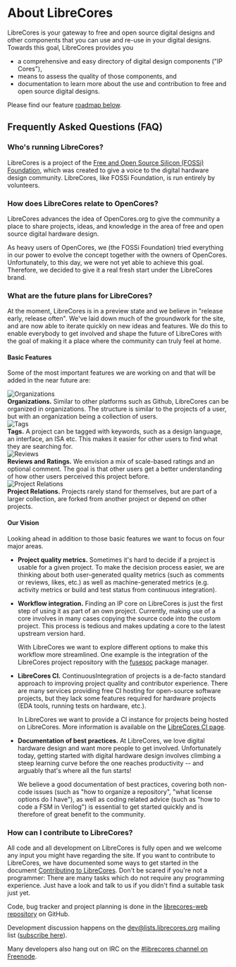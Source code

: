 # About LibreCores

LibreCores is your gateway to free and open source digital designs and other components that you can use and re-use in your digital designs.
Towards this goal, LibreCores provides you

- a comprehensive and easy directory of digital design components ("IP Cores"),
- means to assess the quality of those components, and
- documentation to learn more about the use and contribution to free and open source digital designs.

Please find our feature [roadmap below](#roadmap).

## Frequently Asked Questions (FAQ)

### Who's running LibreCores?
LibreCores is a project of the [Free and Open Source Silicon (FOSSi) Foundation](http://www.fossi-foundation.org), which was created to give a voice to the digital hardware design community. LibreCores, like FOSSi Foundation, is run entirely by volunteers.

### How does LibreCores relate to OpenCores?
LibreCores advances the idea of OpenCores.org to give the community a place to share projects, ideas, and knowledge in the area of free and open source digital hardware design.

As heavy users of OpenCores, we (the FOSSi Foundation) tried everything in our power to evolve the concept together with the owners of OpenCores. Unfortunately, to this day, we were not yet able to achieve this goal.
Therefore, we decided to give it a real fresh start under the LibreCores brand.

### <a class="anchor" name="roadmap"></a> What are the future plans for LibreCores?

At the moment, LibreCores is in a preview state and we believe in "release early, release often".
We've laid down much of the groundwork for the site, and are now able to iterate quickly on new ideas and features.
We do this to enable everybody to get involved and shape the future of LibreCores with the goal of making it a place where the community can truly feel at home.

#### Basic Features

Some of the most important features we are working on and that will be added in the near future are:

<div class="row">
  <div class="col-fa-3x">
    <img src="/img/freepik/hierarchical-structure.png" alt="Organizations"/>
  </div>
  <div class="col-xs-12 col-offset-fa-3x">
    <div class="row">
      <b>Organizations.</b> Similar to other platforms such as Github, LibreCores can be organized in organizations. The structure is similar to the projects of a user, but with an organization being a collection of users.
    </div>
  </div>
</div>

<div class="row">
  <div class="col-fa-3x"><img src="/img/freepik/label-right-arrow-outline.png" alt="Tags"/></div>
  <div class="col-xs-12 col-offset-fa-3x">
    <div class="row"><b>Tags.</b> A project can be tagged with keywords, such as a design language,
    an interface, an ISA etc. This makes it easier for other users to find what they are searching for.</div>
  </div>
</div>

<div class="row">
  <div class="col-fa-3x"><img src="/img/freepik/rating.png" alt="Reviews"/></div>
  <div class="col-xs-12 col-offset-fa-3x">
    <div class="row"><b>Reviews and Ratings.</b> We envision a mix of scale-based ratings and an
    optional comment. The goal is that other users get a better understanding of how other users
    perceived this project before.</div>
  </div>
</div>

<div class="row">
  <div class="col-fa-3x"><img src="/img/freepik/molecular-bond.png" alt="Project Relations"/></div>
  <div class="col-xs-12 col-offset-fa-3x">
    <div class="row"><b>Project Relations.</b> Projects rarely stand for themselves, but are part
    of a larger collection, are forked from another project or depend on other projects.</div>
  </div>
</div>

#### Our Vision

Looking ahead in addition to those basic features we want to focus on four major areas.

- **Project quality metrics.** Sometimes it's hard to decide if a project is usable for a given project. To make the decision process easier, we are thinking about both user-generated quality metrics (such as comments or reviews, likes, etc.) as well as machine-generated metrics (e.g. activity metrics or build and test status from continuous integration).
- **Workflow integration.** Finding an IP core on LibreCores is just the first step of using it as part of an own project. Currently, making use of a core  involves in many cases copying the source code into the custom project. This process is tedious and makes updating a core to the latest upstream version hard.

  With LibreCores we want to explore different options to make this workflow more streamlined. One example is the integration of the LibreCores project repository with the [fusesoc](https://github.com/olofk/fusesoc) package manager.
- **LibreCores CI.** ContinuousIntegration of projects is a de-facto standard approach to improving project quality and contributor experience.
There are many services providing free CI hosting for open-source software projects,
but they lack some features required for hardware projects (EDA tools, running tests on hardware, etc.).

  In LibreCores we want to provide a CI instance for projects being hosted on LibreCores.
  More information is available on the [LibreCores CI page](./librecores-ci).
- **Documentation of best practices.** At LibreCores, we love digital hardware design and want more people to get involved. Unfortunately today, getting started with digital hardware design involves climbing a steep learning curve before the one reaches productivity -- and arguably that's where all the fun starts!

  We believe a good documentation of best practices, covering both non-code issues (such as "how to organize a repository", "what license options do I have"), as well as coding related advice (such as "how to code a FSM in Verilog") is essential to get started quickly and is therefore of great benefit to the community.

### How can I contribute to LibreCores?
All code and all development on LibreCores is fully open and we welcome any input you might have regarding the site.
If you want to contribute to LibreCores, we have documented some ways to get started in the document [Contributing to LibreCores](http://librecores-web.readthedocs.io/en/latest/contributing.html).
Don't be scared if you're not a programmer: There are many tasks which do not require any programming experience. Just have a look and talk to us if you didn't find a suitable task just yet.

Code, bug tracker and project planning is done in the [librecores-web repository](https://github.com/librecores/librecores-web) on GitHub.

Development discussion happens on the [dev@lists.librecores.org](mailto:dev@lists.librecores.org) mailing list ([subscribe here](https://lists.librecores.org/listinfo/dev)).

Many developers also hang out on IRC on the [#librecores channel on Freenode](http://webchat.freenode.net?channels=%23librecores&uio=d4).
